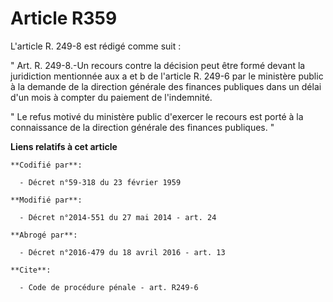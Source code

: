 # Article R359

L'article R. 249-8 est rédigé comme suit : 

" Art. R. 249-8.-Un recours contre la décision peut être formé devant la juridiction mentionnée aux a et b de l'article R.
249-6 par le ministère public à la demande  de la direction générale des finances publiques dans un délai d'un mois à compter
du paiement de l'indemnité. 

" Le refus motivé du ministère public d'exercer le recours est porté à la connaissance  de la direction générale des finances
publiques. "

**Liens relatifs à cet article**

	**Codifié par**:

	  - Décret n°59-318 du 23 février 1959

	**Modifié par**:

	  - Décret n°2014-551 du 27 mai 2014 - art. 24

	**Abrogé par**:

	  - Décret n°2016-479 du 18 avril 2016 - art. 13

	**Cite**:

	  - Code de procédure pénale - art. R249-6
